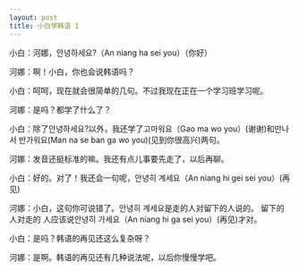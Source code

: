 ```yaml
---
layout: post
title: 小白学韩语 1
---
```


小白：河娜，안녕하세요?（An niang ha sei you）（你好）

河娜：啊！小白，你也会说韩语吗？

小白：呵呵，现在就会很简单的几句。不过我现在正在一个学习班学习呢。

河娜：是吗？都学了什么了？

小白：除了안녕하세요?以外，我还学了고마워요（Gao ma wo you）(谢谢)和만나서 반가워요(Man na se ban ga wo you)(见到你很高兴)两句。

河娜：发音还挺标准的嘛。我还有点儿事要先走了，以后再聊。

小白：好的。对了！我还会一句呢，안녕히 계세요（An niang hi gei sei you）(再见)

河娜：小白，这句你可说错了。안녕히 계세요是走的人对留下的人说的。 留下的人对走的 人应该说안녕히 가세요（An niang hi ga sei you）(再见)才对。

小白：是吗？韩语的再见还这么复杂呀？

河娜：是啊。韩语的再见还有几种说法呢，以后你慢慢学吧。
